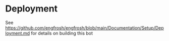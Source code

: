 # Deployment

See https://github.com/engfrosh/engfrosh/blob/main/Documentation/Setup/Deployment.md for details on building this bot
